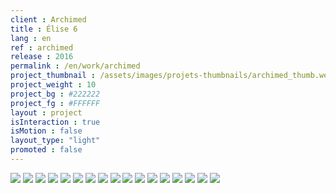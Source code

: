 ```yaml
---
client : Archimed
title : Élise 6
lang : en
ref : archimed
release : 2016
permalink : /en/work/archimed
project_thumbnail : /assets/images/projets-thumbnails/archimed_thumb.webp
project_weight : 10
project_bg : #222222
project_fg : #FFFFFF
layout : project
isInteraction : true
isMotion : false
layout_type: "light"
promoted : false
---
```


![](/assets/images/projets/archimed-1.webp)
![](/assets/images/projets/archimed-2.webp)
![](/assets/images/projets/archimed-3.webp)
![](/assets/images/projets/archimed-4.webp)
![](/assets/images/projets/archimed-5.webp)
![](/assets/images/projets/archimed-6.webp)
![](/assets/images/projets/archimed-7.webp)
![](/assets/images/projets/archimed-13.webp)
![](/assets/images/projets/archimed-14.webp)
![](/assets/images/projets/archimed-15.webp)
![](/assets/images/projets/archimed-16.webp)
![](/assets/images/projets/archimed-17.webp)
![](/assets/images/projets/archimed-22.webp)
![](/assets/images/projets/archimed-23.webp)
![](/assets/images/projets/archimed-24.webp)
![](/assets/images/projets/archimed-25.webp)
![](/assets/images/projets/archimed-26.webp)